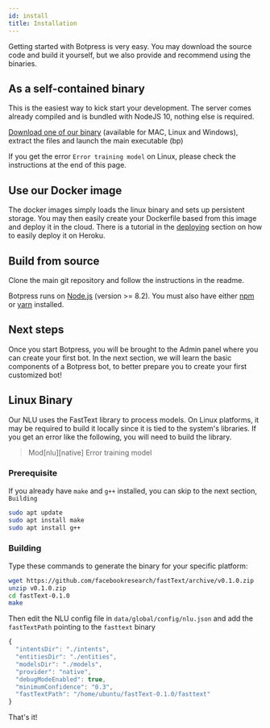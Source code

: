 ```yaml
---
id: install
title: Installation
---
```


Getting started with Botpress is very easy. You may download the source code and build it yourself, but we also provide and recommend using the binaries.

## As a self-contained binary <a class="toc" id="binary" href="#binary"></a>

This is the easiest way to kick start your development. The server comes already compiled and is bundled with NodeJS 10, nothing else is required.

[Download one of our binary](https://s3.amazonaws.com/botpress-binaries) (available for MAC, Linux and Windows), extract the files and launch the main executable (bp)

If you get the error `Error training model` on Linux, please check the instructions at the end of this page.

## Use our Docker image

The docker images simply loads the linux binary and sets up persistent storage. You may then easily create your Dockerfile based from this image and deploy it in the cloud. There is a tutorial in the [deploying](./deploying) section on how to easily deploy it on Heroku.

## Build from source <a class="toc" id="source" href="#source"></a>

Clone the main git repository and follow the instructions in the readme.

Botpress runs on [Node.js](https://nodejs.org) (version >= 8.2). You must also have either [npm](https://www.npmjs.com) or [yarn](https://yarnpkg.com) installed.

## Next steps <a class="toc" id="toc-next-steps" href="#toc-next-steps"></a>

Once you start Botpress, you will be brought to the Admin panel where you can create your first bot. In the next section, we will learn the basic components of a Botpress bot, to better prepare you to create your first customized bot!

## Linux Binary

Our NLU uses the FastText library to process models. On Linux platforms, it may be required to build it locally since it is tied to the system's libraries. If you get an error like the following, you will need to build the library.

> Mod[nlu][native] Error training model

### Prerequisite

If you already have `make` and `g++` installed, you can skip to the next section, `Building`

```bash
sudo apt update
sudo apt install make
sudo apt install g++
```

### Building

Type these commands to generate the binary for your specific platform:

```bash
wget https://github.com/facebookresearch/fastText/archive/v0.1.0.zip
unzip v0.1.0.zip
cd fastText-0.1.0
make
```

Then edit the NLU config file in `data/global/config/nlu.json` and add the `fastTextPath` pointing to the `fasttext` binary

```js
{
  "intentsDir": "./intents",
  "entitiesDir": "./entities",
  "modelsDir": "./models",
  "provider": "native",
  "debugModeEnabled": true,
  "minimumConfidence": "0.3",
  "fastTextPath": "/home/ubuntu/fastText-0.1.0/fasttext"
}
```

That's it!
